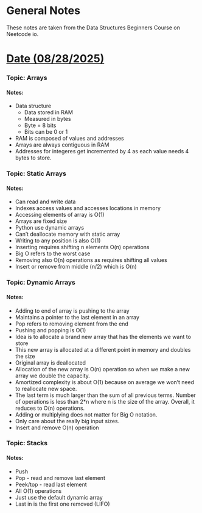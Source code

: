 # General Notes


These notes are taken from the Data Structures Beginners Course on Neetcode io.

# <u> Date (08/28/2025) </u>

### Topic: Arrays
#### Notes: 

* Data structure
  * Data stored in RAM
  * Measured in bytes
  * Byte = 8 bits
  * Bits can be 0 or 1
* RAM is composed of values and addresses
* Arrays are always contiguous in RAM
* Addresses for integeres get incremented by 4 as each value needs 4 bytes to store.

### Topic: Static Arrays
#### Notes:

* Can read and write data
* Indexes access values and accesses locations in memory
* Accessing elements of array is O(1)
* Arrays are fixed size
* Python use dynamic arrays
* Can’t deallocate memory with static array
* Writing to any position is also O(1)
* Inserting requires shifting n elements O(n) operations
* Big O refers to the worst case
* Removing also O(n) operations as requires shifting all values
* Insert or remove from middle (n/2) which is O(n)


### Topic: Dynamic Arrays
#### Notes:

* Adding to end of array is pushing to the array
* Maintains a pointer to the last element in an array
* Pop refers to removing element from the end
* Pushing and popping is O(1)
* Idea is to allocate a brand new array that has the elements we want to store
* This new array is allocated at a different point in memory and doubles the size
* Original array is deallocated
* Allocation of the new array is O(n) operation so when we make a new array we double the capacity.
* Amortized complexity is about O(1) because on average we won’t need to reallocate new space. 
* The last term is much larger than the sum of all previous terms. Number of operations is less than 2*n where n is the size of the array. Overall, it reduces to O(n) operations.
* Adding or multiplying does not matter for Big O notation.
* Only care about the really big input sizes.
* Insert and remove O(n) operation


### Topic: Stacks
#### Notes:

* Push
* Pop - read and remove last element
* Peek/top - read last element
* All O(1) operations
* Just use the default dynamic array
* Last in is the first one removed (LIFO)
